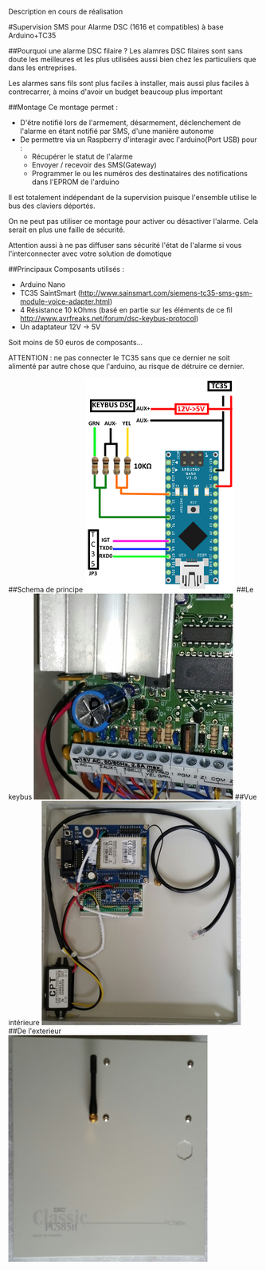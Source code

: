 Description en cours de réalisation

#Supervision SMS pour Alarme DSC (1616 et compatibles) à base Arduino+TC35

##Pourquoi une alarme DSC filaire ?
Les alamres DSC filaires sont sans doute les meilleures et les plus utilisées aussi bien chez les particuliers que dans les entreprises.

Les alarmes sans fils sont plus faciles à installer, mais aussi plus faciles à contrecarrer, à moins d'avoir un budget beaucoup plus important

##Montage
Ce montage permet :
- D'être notifié lors de l'armement, désarmement, déclenchement de l'alarme en étant notifié par SMS, d'une manière autonome
- De permettre via un Raspberry d'interagir avec l'arduino(Port USB)  pour :
  - Récupérer le statut de l'alarme
  - Envoyer / recevoir des SMS(Gateway)
  - Programmer le ou les numéros des destinataires des notifications dans l'EPROM de l'arduino

Il est totalement indépendant de la supervision puisque l'ensemble utilise le bus des claviers déportés.

On ne peut pas utiliser ce montage pour activer ou désactiver l'alarme. Cela serait en plus une faille de sécurité.

Attention aussi à ne pas diffuser sans sécurité l'état de l'alarme si vous l'interconnecter avec votre solution de domotique

##Principaux Composants utilisés :
- Arduino Nano
- TC35 SaintSmart (http://www.sainsmart.com/siemens-tc35-sms-gsm-module-voice-adapter.html)
- 4 Résistance 10 kOhms (basé en partie sur les éléments de ce fil http://www.avrfreaks.net/forum/dsc-keybus-protocol)
- Un adaptateur 12V -> 5V 
 
Soit moins de 50 euros de composants...

ATTENTION :  ne pas connecter le TC35 sans que ce dernier ne soit alimenté par autre chose que l'arduino, au risque de détruire ce dernier.

##Schema de principe
![alt tag](https://github.com/diyfr/dsc_sms/blob/master/readme/shema.png)
##Le keybus
![alt tag](https://github.com/diyfr/dsc_sms/blob/master/readme/keybus.jpg)
##Vue intérieure
![alt tag](https://github.com/diyfr/dsc_sms/blob/master/readme/int-low.jpg)
##De l'exterieur
![alt tag](https://github.com/diyfr/dsc_sms/blob/master/readme/ext.jpg)
